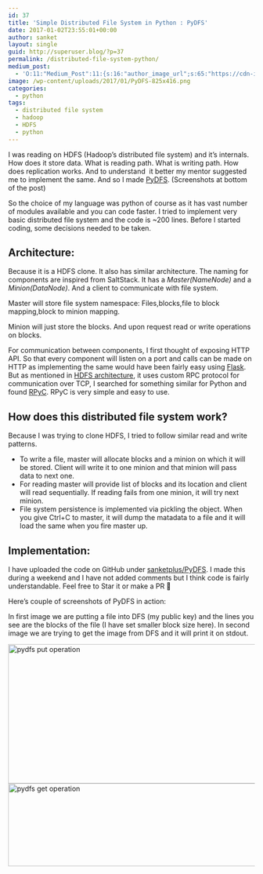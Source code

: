 ```yaml
---
id: 37
title: 'Simple Distributed File System in Python : PyDFS'
date: 2017-01-02T23:55:01+00:00
author: sanket
layout: single
guid: http://superuser.blog/?p=37
permalink: /distributed-file-system-python/
medium_post:
  - 'O:11:"Medium_Post":11:{s:16:"author_image_url";s:65:"https://cdn-images-1.medium.com/fit/c/200/200/0*c0aBOUXEnVa4XfJd.";s:10:"author_url";s:30:"https://medium.com/@sanketplus";s:11:"byline_name";N;s:12:"byline_email";N;s:10:"cross_link";s:2:"no";s:2:"id";s:12:"c7ebf021191f";s:21:"follower_notification";s:3:"yes";s:7:"license";s:19:"all-rights-reserved";s:14:"publication_id";s:2:"-1";s:6:"status";s:6:"public";s:3:"url";s:90:"https://medium.com/@sanketplus/simple-distributed-file-system-in-python-pydfs-c7ebf021191f";}'
image: /wp-content/uploads/2017/01/PyDFS-825x416.png
categories:
  - python
tags:
  - distributed file system
  - hadoop
  - HDFS
  - python
---
```

I was reading on HDFS (Hadoop&#8217;s distributed file system) and it&#8217;s internals. How does it store data. What is reading path. What is writing path. How does replication works. And to understand  it better my mentor suggested me to implement the same. And so I made [PyDFS](//github.com/sanketplus/PyDFS). (Screenshots at bottom of the post)<!--more-->

So the choice of my language was python of course as it has vast number of modules available and you can code faster. I tried to implement very basic distributed file system and the code is ~200 lines. Before I started coding, some decisions needed to be taken.

## Architecture:

Because it is a HDFS clone. It also has similar architecture. The naming for components are inspired from SaltStack. It has a _Master(NameNode)_ and a _Minion(DataNode)_. And a client to communicate with file system.

Master will store file system namespace: Files,blocks,file to block mapping,block to minion mapping.

Minion will just store the blocks. And upon request read or write operations on blocks.

For communication between components, I first thought of exposing HTTP API. So that every component will listen on a port and calls can be made on HTTP as implementing the same would have been fairly easy using [Flask](//flask.pocoo.org). But as mentioned in [HDFS architecture](//hadoop.apache.org/docs/current/hadoop-project-dist/hadoop-hdfs/HdfsDesign.html), it uses custom RPC protocol for communication over TCP, I searched for something similar for Python and found [RPyC](//rpyc.readthedocs.io/en/latest/). RPyC is very simple and easy to use.

## How does this distributed file system work?

Because I was trying to clone HDFS, I tried to follow similar read and write patterns.

  * To write a file, master will allocate blocks and a minion on which it will be stored. Client will write it to one minion and that minion will pass data to next one.
  * For reading master will provide list of blocks and its location and client will read sequentially. If reading fails from one minion, it will try next minion.
  * File system persistence is implemented via pickling the object. When you give Ctrl+C to master, it will dump the matadata to a file and it will load the same when you fire master up.

## Implementation:

I have uploaded the code on GitHub under [sanketplus/PyDFS](//github.com/sanketplus/PyDFS). I made this during a weekend and I have not added comments but I think code is fairly understandable. Feel free to Star it or make a PR 🙂

Here&#8217;s couple of screenshots of PyDFS in action:

In first image we are putting a file into DFS (my public key) and the lines you see are the blocks of the file (I have set smaller block size here). In second image we are trying to get the image from DFS and it will print it on stdout.

<img class="wp-image-130 size-full alignright" src="https://superuser.blog/wp-content/uploads/2017/01/pydfs_put.png" alt="pydfs put operation" width="944" height="284" srcset="https://superuser.blog/wp-content/uploads/2017/01/pydfs_put.png 944w, https://superuser.blog/wp-content/uploads/2017/01/pydfs_put-300x90.png 300w, https://superuser.blog/wp-content/uploads/2017/01/pydfs_put-768x231.png 768w" sizes="(max-width: 944px) 100vw, 944px" />

<img class="wp-image-131 size-full alignright" src="https://superuser.blog/wp-content/uploads/2017/01/pydfs_get.png" alt="pydfs get operation" width="866" height="169" srcset="https://superuser.blog/wp-content/uploads/2017/01/pydfs_get.png 866w, https://superuser.blog/wp-content/uploads/2017/01/pydfs_get-300x59.png 300w, https://superuser.blog/wp-content/uploads/2017/01/pydfs_get-768x150.png 768w" sizes="(max-width: 866px) 100vw, 866px" />
